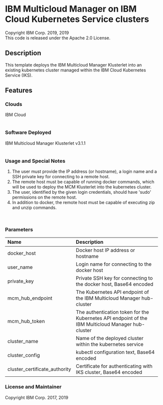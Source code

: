 # IBM Multicloud Manager on IBM Cloud Kubernetes Service clusters
Copyright IBM Corp. 2019, 2019 \
This code is released under the Apache 2.0 License.

## Description

This template deploys the IBM Multicloud Manager Klusterlet into an existing kubernetes cluster managed within the IBM Cloud Kubernetes Service (IKS).<br>

## Features

### Clouds

IBM Cloud<br>
<br>
### Software Deployed

IBM Multicloud Manager Klusterlet v3.1.1<br>
<br>
### Usage and Special Notes

1. The user must provide the IP address (or hostname), a login name and a SSH private key for connecting to a remote host.<br>
2. The remote host must be capable of running docker commands, which will be used to deploy the MCM Klusterlet into the kubernetes cluster.<br>
3. The user, identified by the given login credentials, should have 'sudo' permissions on the remote host.<br>
4. In addition to docker, the remote host must be capable of executing zip and unzip commands.<br>
<br>

### Parameters

| Name                            | Description |
| :---                            | :---        |
| docker_host                     | Docker host IP address or hostname |
| user_name                       | Login name for connecting to the docker host |
| private_key                     | Private SSH key for connecting to the docker host, Base64 encoded |
| mcm\_hub\_endpoint              | The Kubernetes API endpoint of the IBM Multicloud Manager hub-cluster |
| mcm\_hub\_token                 | The authentication token for the Kubernetes API endpoint of the IBM Multicloud Manager hub-cluster |
| cluster_name                    | Name of the deployed cluster within the kubernetes service | 
| cluster_config                  | kubectl configuration text, Base64 encoded | 
| cluster\_certificate\_authority | Certificate for authenticating with IKS cluster, Base64 encoded |

### License and Maintainer

Copyright IBM Corp. 2017, 2019 